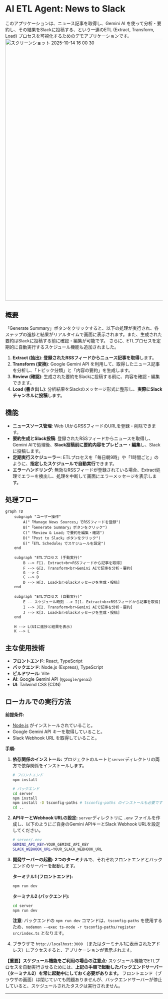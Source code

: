 # AI ETL Agent: News to Slack
このアプリケーションは、ニュース記事を取得し、Gemini AI を使って分析・要約し、その結果をSlackに投稿する、という一連のETL (Extract, Transform, Load) プロセスを可視化するためのデモアプリケーションです。
<img width="961" height="833" alt="スクリーンショット 2025-10-14 16 00 30" src="https://github.com/user-attachments/assets/d6d06e0e-6d3c-4a9a-a50a-4e0376a8a451" />


## 概要

「Generate Summary」ボタンをクリックすると、以下の処理が実行され、各ステップの進捗と結果がリアルタイムで画面に表示されます。また、生成された要約はSlackに投稿する前に確認・編集が可能です。
さらに、ETLプロセスを定期的に自動実行するスケジュール機能も追加されました。

1.  **Extract (抽出)**: **登録されたRSSフィードからニュース記事を取得**します。
2.  **Transform (変換)**: Google Gemini API を利用して、取得したニュース記事を分析し、「トピック分類」と「内容の要約」を生成します。
3.  **Review (確認)**: 生成された要約をSlackに投稿する前に、内容を確認・編集できます。
4.  **Load (書き出し)**: 分析結果をSlackのメッセージ形式に整形し、**実際にSlackチャンネルに投稿**します。

## 機能

-   **ニュースソース管理**: Web UIからRSSフィードのURLを登録・削除できます。
-   **要約生成とSlack投稿**: 登録されたRSSフィードからニュースを取得し、Gemini AIで処理後、**Slack投稿前に要約内容をプレビュー・編集**し、Slackに投稿します。
-   **定期実行スケジューラー**: ETLプロセスを「毎日朝9時」や「1時間ごと」のように、**指定したスケジュールで自動実行**できます。
-   **エラーハンドリング**: 無効なRSSフィードが登録されている場合、Extract処理でエラーを検出し、処理を中断して画面にエラーメッセージを表示します。

## 処理フロー

```mermaid
graph TD
    subgraph "ユーザー操作"
        A("「Manage News Sources」でRSSフィードを登録")
        B("「Generate Summary」ボタンをクリック")
        C("「Review & Load」で要約を編集・確認")
        D("「Post to Slack」ボタンをクリック")
        E("「ETL Schedule」でスケジュールを設定")
    end

    subgraph "ETLプロセス (手動実行)"
        B --> F[1. Extract<br>RSSフィードから記事を取得]
        F --> G[2. Transform<br>Gemini AIで記事を分析・要約]
        G --> C
        C --> D
        D --> H[3. Load<br>Slackメッセージを生成・投稿]
    end

    subgraph "ETLプロセス (自動実行)"
        E -- スケジュール時刻 --> I[1. Extract<br>RSSフィードから記事を取得]
        I --> J[2. Transform<br>Gemini AIで記事を分析・要約]
        J --> K[3. Load<br>Slackメッセージを生成・投稿]
    end

    H --> L(UIに進捗と結果を表示)
    K --> L
```

## 主な使用技術

-   **フロントエンド**: React, TypeScript
-   **バックエンド**: Node.js (Express), TypeScript
-   **ビルドツール**: Vite
-   **AI**: Google Gemini API (`@google/genai`)
-   **UI**: Tailwind CSS (CDN)

## ローカルでの実行方法

**前提条件:**

-   [Node.js](https://nodejs.org/) がインストールされていること。
-   Google Gemini API キーを取得していること。
-   Slack Webhook URL を取得していること。

**手順:**

1.  **依存関係のインストール:**
    プロジェクトのルートと`server`ディレクトリの両方で依存関係をインストールします。
    ```bash
    # フロントエンド
    npm install

    # バックエンド
    cd server
    npm install
    npm install -D tsconfig-paths # tsconfig-paths のインストールも必要です
    cd ..
    ```

2.  **APIキーとWebhook URLの設定:**
    `server`ディレクトリに `.env` ファイルを作成し、以下のようにご自身のGemini APIキーとSlack Webhook URLを設定してください。
    
    ```sh
    # server/.env
    GEMINI_API_KEY=YOUR_GEMINI_API_KEY
    SLACK_WEBHOOK_URL=YOUR_SLACK_WEBHOOK_URL
    ```

3.  **開発サーバーの起動:**
    **2つのターミナル**で、それぞれフロントエンドとバックエンドのサーバーを起動します。

    **ターミナル1 (フロントエンド):**
    ```bash
    npm run dev
    ```

    **ターミナル2 (バックエンド):**
    ```bash
    cd server
    npm run dev
    ```
    **注意**: バックエンドの `npm run dev` コマンドは、`tsconfig-paths` を使用するため、`nodemon --exec ts-node -r tsconfig-paths/register src/index.ts` となります。

4.  ブラウザで `http://localhost:3000` （またはターミナル1に表示されたアドレス）にアクセスすると、アプリケーションが表示されます。

**【重要】スケジュール機能をご利用の場合の注意点:**
スケジュール機能でETLプロセスを自動実行させるためには、**上記の手順で起動したバックエンドサーバー（ターミナル2）を常に起動中にしておく必要があります。** フロントエンド（ブラウザの画面）は閉じていても問題ありませんが、バックエンドサーバーが停止していると、スケジュールされたタスクは実行されません。

---
